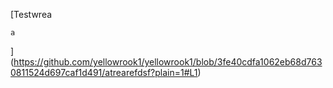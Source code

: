 [Testwrea

```
a
```
](https://github.com/yellowrook1/yellowrook1/blob/3fe40cdfa1062eb68d7630811524d697caf1d491/atrearefdsf?plain=1#L1)
